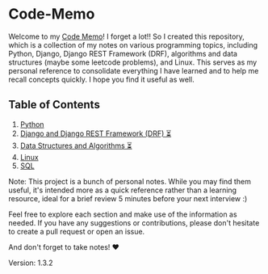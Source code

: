 # Code-Memo

Welcome to my [Code Memo](https://mouhamaddev.github.io/Code-Memo/)! I forget a lot!! So I created this repository, which is a collection of my notes on various programming topics, including Python, Django, Django REST Framework (DRF), algorithms and data structures (maybe some leetcode problems), and Linux. This serves as my personal reference to consolidate everything I have learned and to help me recall concepts quickly. I hope you find it useful as well.

## Table of Contents

1. [Python](/python.md)
2. [Django and Django REST Framework (DRF) ⏳](/django.md)
3. [Data Structures and Algorithms ⏳](/dsa.md)
4. [Linux ](/linux.md)
5. [SQL](/sql.md)

Note: This project is a bunch of personal notes. While you may find them useful, it's intended more as a quick reference rather than a learning resource, ideal for a brief review 5 minutes before your next interview :)

Feel free to explore each section and make use of the information as needed. If you have any suggestions or contributions, please don't hesitate to create a pull request or open an issue.

And don't forget to take notes! ❤️

Version: 1.3.2
